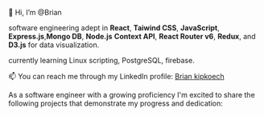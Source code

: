  👋 Hi, I’m @Brian
 
  software engineering adept  in **React**, **Taiwind CSS**, **JavaScript**, **Express.js**,**Mongo DB**, **Node.js**  **Context API**, **React Router v6**, **Redux**, and **D3.js** for data visualization.

 currently learning Linux scripting, PostgreSQL, firebase.

📫 You can reach me through my LinkedIn profile: [Brian kipkoech](www.linkedin.com/in/brian-kipkoech-71b5b9248)

 As a software engineer with a growing proficiency  I'm excited to share the following projects that demonstrate my progress and dedication:

 

